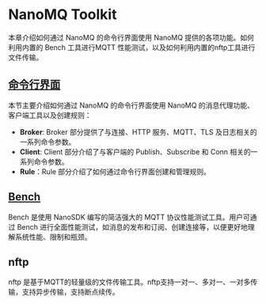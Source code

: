 # NanoMQ Toolkit

本章介绍如何通过 NanoMQ 的命令行界面使用 NanoMQ 提供的各项功能。如何利用内置的 Bench 工具进行MQTT 性能测试，以及如何利用内置的nftp工具进行文件传输。

## [命令行界面](command-line.md)

本节主要介绍如何通过 NanoMQ 的命令行界面使用 NanoMQ 的消息代理功能、客户端工具以及创建规则：

- **Broker**: Broker 部分提供了与连接、HTTP 服务、MQTT、TLS 及日志相关的一系列命令参数。 
- **Client**: Client 部分介绍了与客户端的 Publish、Subscribe 和 Conn 相关的一系列命令参数。
- **Rule**：Rule 部分介绍了如何通过命令行界面创建和管理规则。

## [Bench](bench.md)

Bench 是使用 NanoSDK 编写的简洁强大的 MQTT 协议性能测试工具。用户可通过 Bench 进行全面性能测试，如消息的发布和订阅、创建连接等，以便更好地理解系统性能、限制和瓶颈。

## nftp

nftp 是基于MQTT的轻量级的文件传输工具。nftp支持一对一、多对一、一对多传输，支持异步传输，支持断点续传。
